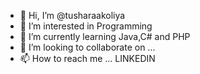 - 👋 Hi, I’m @tusharaakoliya
- 👀 I’m interested in Programming
- 🌱 I’m currently learning Java,C# and PHP
- 💞️ I’m looking to collaborate on ...
- 📫 How to reach me ... LINKEDIN

<!---
tusharaakoliya/tusharaakoliya is a ✨ special ✨ repository because its `README.md` (this file) appears on your GitHub profile.
You can click the Preview link to take a look at your changes.
--->
